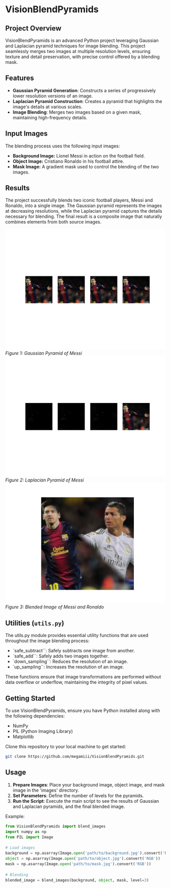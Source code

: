 # VisionBlendPyramids

## Project Overview
VisionBlendPyramids is an advanced Python project leveraging Gaussian and Laplacian pyramid techniques for image blending. This project seamlessly merges two images at multiple resolution levels, ensuring texture and detail preservation, with precise control offered by a blending mask.

## Features
- **Gaussian Pyramid Generation**: Constructs a series of progressively lower resolution versions of an image.
- **Laplacian Pyramid Construction**: Creates a pyramid that highlights the image's details at various scales.
- **Image Blending**: Merges two images based on a given mask, maintaining high-frequency details.

## Input Images
The blending process uses the following input images:

- **Background Image:** Lionel Messi in action on the football field.
- **Object Image:** Cristiano Ronaldo in his football attire.
- **Mask Image:** A gradient mask used to control the blending of the two images.

## Results
The project successfully blends two iconic football players, Messi and Ronaldo, into a single image. The Gaussian pyramid represents the images at decreasing resolutions, while the Laplacian pyramid captures the details necessary for blending. The final result is a composite image that naturally combines elements from both source images.

![Gaussian Pyramid](/results/vision_blend_pyramids/gaussian_pyramid.jpg)
*Figure 1: Gaussian Pyramid of Messi*
![Laplacian Pyramid](/results/vision_blend_pyramids/laplacian_pyramid.jpg)
*Figure 2: Laplacian Pyramid of Messi*
![Blended Image](/results/vision_blend_pyramids/blended.jpg)
*Figure 3: Blended Image of Messi and Ronaldo*

## Utilities (`utils.py`)
The utils.py module provides essential utility functions that are used throughout the image blending process:

- `safe_subtract``: Safely subtracts one image from another.
- `safe_add``: Safely adds two images together.
- `down_sampling``: Reduces the resolution of an image.
- `up_sampling``: Increases the resolution of an image.  

These functions ensure that image transformations are performed without data overflow or underflow, maintaining the integrity of pixel values.

## Getting Started
To use VisionBlendPyramids, ensure you have Python installed along with the following dependencies:
- NumPy
- PIL (Python Imaging Library)
- Matplotlib

Clone this repository to your local machine to get started:
```bash
git clone https://github.com/megamiii/VisionBlendPyramids.git
```

## Usage
1. **Prepare Images**: Place your background image, object image, and mask image in the 'images' directory.
2. **Set Parameters**: Define the number of levels for the pyramids.
3. **Run the Script**: Execute the main script to see the results of Gaussian and Laplacian pyramids, and the final blended image.

Example:
```python
from VisionBlendPyramids import blend_images
import numpy as np
from PIL import Image

# Load images
background = np.asarray(Image.open('path/to/background.jpg').convert('RGB'))
object = np.asarray(Image.open('path/to/object.jpg').convert('RGB'))
mask = np.asarray(Image.open('path/to/mask.jpg').convert('RGB'))

# Blending
blended_image = blend_images(background, object, mask, level=3)
```

